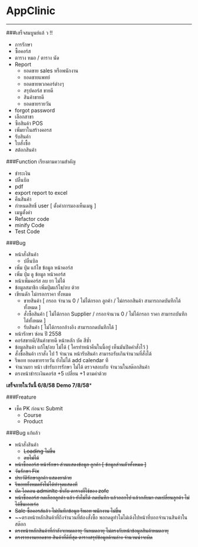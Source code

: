 # AppClinic
----------------------
###เสร็จสมบูนย์แล้ ว !!
- การรักษา
- ซื้อคอร์ส
- ตาราง หมอ / ตาราง นัด
- Report
    - ยอดขาย sales หรือพนักงาน
    - ยอดขายแพทย์
    - ยอดขายพวกคอร์ต่างๆ
    - สรุปคอร์ส ขายดี
    - สินค้าขายดี
    - ยอดขายรายวัน
- forgot password
- เลือกสาขา
- ซือสินค้า POS
- เพิ่มยาในสร้างคอรส
- รับสินค้า
- ใบสั่งซื้อ
- สต้อกสินค้า

###Function เรียงตามความสำคัญ
- ชำระเงิน
- ปลิ้นบิล
- pdf
- export report to excel
- คืนสินค้า
- กำหนดสิทธิ์ user [ ตั้งค่าการมองเห็นเมนู ]
- เมนูตั้งค่า
- Refactor code
- minify Code
- Test Code

###Bug
+ หน้าสั่งสินค้า
    + ปลิ้นบิล
+ เพิ่ม ปุ่ม แก้ไข ข้อมูล หน้าคอร์ส
+ เพิ่ม ปุ่ม ดู ข้อมูล หน้าคอร์ส
+ หน้าเพิ่มคอร์ส ลบ ยา ไม่ได้
+ ข้อมูลสมาชิก เพิ่มปุ่มแก้ไข/ลบ ด้วย
+ เขียนดัก ไม่กรอกราคา ทั้งหมด
    + ขายสินค้า [ กรอก จำนวน 0 / ไม่ได้กรอก ลูกค้า / ไม่กรอกสินค้า สามารถกดบันทึกได้ทั้งหมด ]
    + สั่งซื้อสินค้า [ ไม่ได้กรอก Supplier / กรอกจำนวน 0 / ไม่ได้กรอก ราคา สามารถบันทึกได้ทั้งหมด ]
    + รับสินค้า [ ไม่ได้กรอกอ้างอิง สามารถกดบันทึกได้ ]
+ หน้ารักษา ซ่อน ปี 2558
+ คอร์สขายดี/สินค้าขายดี หน้าหลัก บัค สีซ้ำ
+ ข้อมูลสินค้า แก้ไข/ลบ ไม่ได้ ( ใครทำหน้าคืนในนี้อยู่ เห็นมันปิดคำสั่งไว้ )
+ สั่งซื้อสินค้า เราสั่ง ไป 1 จำนวน หน้ารับสินค้า สามารถรับเกินจำนวนที่สั่งได้
+ รีพอท ยอดขายรายวัน ยังไม่ได้ add calendar ที
+ จำนวนยา หน้า เข้ารับการรักษา ไม่ได้ ตรวจสอบกับ จำนวนในสต๊อกสินค้า
+ ตรงหน้าชำระเงินคอร์ส +5 เปลี่ยน +1 ตามค่าด้วย


****เสร็จภายในวันนี้ 6/8/58****
****Demo 7/8/58*****

###Freature
+ เช็ค PK ก่อนจะ Submit
    - Course
    - Product

###Bug แก้แล้ว
+ หน้าสั่งสินค้า
    + ~~Loading ไม่ขึ้น~~
     + ~~ลบไม่ได้~~
+ ~~หน้าซื้อคอร์ส หน้ารักษา ส่วนแสดงข้อมูล ลูกค้า [ ข้อมูลส่วนตัวทั้งหมด ]~~
+ ~~วันรักษา Fix~~
+ ~~ประวัติรักษาลูกค้า แสดงยาด้วย~~
+ ~~รีพอททั้งหมดยังไม่ได้ทำจุดแสดงที~~
+ ~~บัค ไอคอน adminlte ซ้ำกับ ตารางที่ใช้ของ zofe~~
+ ~~หน้าซื้อคอร์ส กดเลือกลูกค้า แล้ว ยังไม่ได้ กดบันทึก แล้วออกไป แล้วกลับมา กดเปลี่ยนลูกค้า ไม่ได้ขึ้นเออเร่อ~~
+ ~~Sale ซื้อคอรส์แล้ว ไม่บันทึกข้อมูล รีพอท พนักงาน ไม่ขึ้น~~
+ ~~ตรงหน้าหลักสินค้าที่ถึงจำนวนที่ต้องสั่งซื้อ พอกดดูทำไมไม่เด้งไปหน้าที่บอกจำนวนสินค้าในสต๊อก
+ ~~ตรงหน้าหลักสินค้าที่กำลังจะหมดอายุ วันหมดอายุ ไม่ตรงกับหน้าข้อมูลสินค้าหมดอายุ~~
+ ~~ตรงรายงานยอดขาย สินค้าที่ดีที่สุด ตารางสรุปข้อมูลด้านล่าง จำนวนน่าจะผิด~~